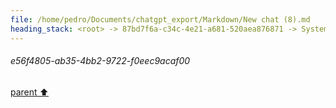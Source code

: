 ```yaml
---
file: /home/pedro/Documents/chatgpt_export/Markdown/New chat (8).md
heading_stack: <root> -> 87bd7f6a-c34c-4e21-a681-520aea876871 -> System -> 0305e3b7-9645-4e79-89a2-794319c6d100 -> System -> aaa236d3-b162-4863-965c-406dd86ac031 -> User -> 6389456d-56b1-43ae-97a4-9af03a2416cc -> Assistant -> e3e20cb1-d7af-4b3a-8989-0f635e7b7b37 -> Assistant -> 0f60f5d4-ccff-409d-a801-fe2e8e24b7e0 -> Tool -> 2dde9631-ce8a-470f-a73d-efdd18304420 -> Assistant -> efc03986-9e2b-44f4-b7a8-f1ea222b2fe6 -> Assistant -> 6ed08e43-230e-4b6e-a185-fa455f069e46 -> Tool -> b8da2c4b-9db2-47d7-a2af-389be4befc5f -> Assistant -> db2e1dd1-0795-480b-bc14-771d0eb39e4d -> Assistant -> e7105360-42e1-44dc-b634-fe0c00e4e999 -> Tool -> ca3c2937-19b7-4c14-9f94-a96c4aa48bf4 -> Assistant -> aaa241ef-101a-4eeb-93d2-e8d8919d06d9 -> User -> 0d4987c7-80b3-4264-a7cb-373f269f73d6 -> Assistant -> aaa2d51e-8b35-443b-8c51-50d3a8740574 -> User -> 4b0ff9a6-0c97-4d93-b7b8-d64c70c39fe0 -> Assistant -> aaa29522-caba-4582-81f4-fa790988a5cb -> User -> 2671227c-f5b3-4e6a-8bc8-cf8625b9df85 -> Assistant -> 0378287d-290e-4e7d-b03a-e96ab29bc45d -> Tool -> 8be38330-dba2-463c-acb5-18b403657055 -> Assistant -> c66b0691-c55b-4e68-96b1-91f3dc82f4b7 -> Assistant -> a3e0a4c8-fc88-4485-9059-7f406744f6b4 -> Tool -> 419e449b-8c14-40cc-a0c1-b3e7c21548f0 -> Assistant -> 736f7993-431a-4b09-ac29-e009d83997db -> Assistant -> aaa2ce72-49ee-49cc-8893-081472477efe -> User -> f6a699fc-9589-496c-bb9d-98b527929107 -> Assistant -> 589de901-2a5c-4250-85b4-341a154c4e14 -> Tool -> e56f4805-ab35-4bb2-9722-f0eec9acaf00
---
```

###### e56f4805-ab35-4bb2-9722-f0eec9acaf00
[parent ⬆️](#589de901-2a5c-4250-85b4-341a154c4e14)
